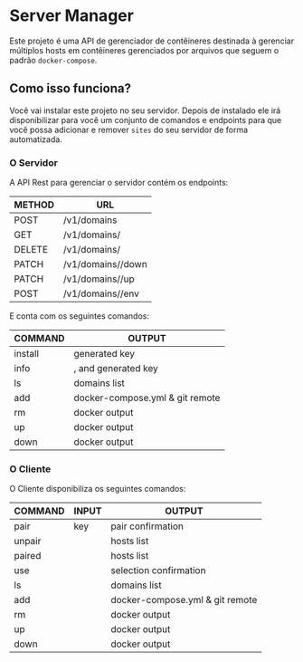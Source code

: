 # Server Manager

Este projeto é uma API de gerenciador de contêineres destinada à gerenciar múltiplos hosts em contêineres gerenciados por arquivos que seguem o padrão `docker-compose`.

## Como isso funciona?

Você vai instalar este projeto no seu servidor.
Depois de instalado ele irá disponibilizar para você um conjunto de comandos e endpoints para que você possa adicionar e remover `sites` do seu servidor de forma automatizada.

### O Servidor

A API Rest para gerenciar o servidor contém os endpoints:

| METHOD | URL                        |
|--------|----------------------------|
| POST   | /v1/domains                |
| GET    | /v1/domains/<domain>       |
| DELETE | /v1/domains/<domain>       |
| PATCH  | /v1/domains/<domain>/down  |
| PATCH  | /v1/domains/<domain>/up    |
| POST   | /v1/domains/<domain>/env   |
 
 E conta com os seguintes comandos:
 
 | COMMAND               | OUTPUT                           |
 |-----------------------|----------------------------------|
 | install <host> <port> | generated key                    |
 | info                  | <host>, <port> and generated key |
 | ls                    | domains list                     |
 | add <domain>          | docker-compose.yml & git remote  |
 | rm <domain>           | docker output                    |
 | up <domain>           | docker output                    |
 | down <domain>         | docker output                    |

### O Cliente

O Cliente disponibiliza os seguintes comandos:

 | COMMAND               | INPUT | OUTPUT                           |
 |-----------------------|-------|----------------------------------|
 | pair <host> <port>    | key   | pair confirmation
 | unpair <host> <port>  |       | hosts list                       |
 | paired                |       | hosts list                       |
 | use <host>            |       | selection confirmation           |
 | ls                    |       | domains list                     |
 | add <domain>          |       | docker-compose.yml & git remote  |
 | rm <domain>           |       | docker output                    |
 | up <domain>           |       | docker output                    |
 | down <domain>         |       | docker output                    |
